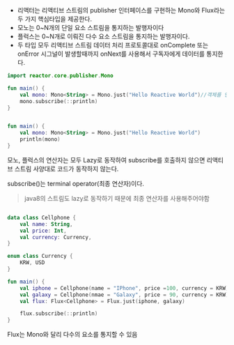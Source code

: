 
- 리액터는 리액티브 스트림의 publisher 인터페이스를 구현하는 Mono와 Flux라는 두 가지 핵심타입을 제공한다.
- 모노는 0~N개의 단일 요소 스트림을 통지하는 발행자이다
- 플럭스는 0~N개로 이뤄진 다수 요소 스트림을 통지하는 발행자이다.
-  두 타입 모두 리액티브 스트림 데이터 처리 프로토콜대로 onComplete 또는 onError 시그널이 발생할때까지 onNext를 사용해서 구독자에게 데이터를 통지한다.

``` kotlin
import reactor.core.publisher.Mono

fun main() {
	val mono: Mono<String> = Mono.just("Hello Reactive World")//객체를 인자로 받은 뒤 모노로 래핑하는 팩토리 함수
	mono.subscribe(::println)
}

```


``` kotlin

fun main() {
	val mono: Mono<String> = Mono.just("Hello Reactive World")
	println(mono)
}
```

모노, 플럭스의 연산자는 모두 Lazy로 동작하여 subscribe를 호출하지 않으면 리액티브 스트림 사양대로 코드가 동작하지 않는다. 

subscribe()는 terminal operator(최종 연산자)이다.

> java8의 스트림도 lazy로 동작하기 때문에 최종 연산자를 사용해주어야함

```kotlin

data class Cellphone {
	val name: String,
	val price: Int,
	val currency: Currency,
}

enum class Currency {
	KRW, USD
}

fun main() {
	val iphone = Cellphone(name = "IPhone", price =100, currency = KRW)
	val galaxy = Cellphone(nmae = "Galaxy", price = 90, currency = KRW)
	val flux: Flux<Cellphone> = Flux.just(iphone, galaxy)

	flux.subscribe(::println)
}
```

Flux는 Mono와 달리 다수의 요소를 통지할 수 있음


